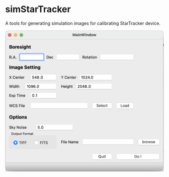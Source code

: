 # simStarTracker

A tools for generating simulation images for calibrating StarTracker device.

![Screen Shot](doc/screenshot.png)